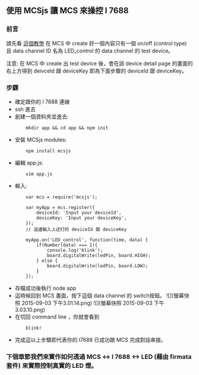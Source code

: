 ## 使用 MCSjs 讓 MCS 來操控 l 7688

### 前言

請先看 [這個教學](https://mcs.mediatek.com/resources/latest/tutorial/getting_started) 在 MCS 中 create 好一個內容只有一個 on/off (control type) 且 data channel ID 名為 LED_control 的 data channel 的 test device。

注意: 在 MCS 中 create 出 test device 後，會在該 device detail page 的畫面的右上方得到 deivceId 跟 deviceKey 即為下面步驟的 deviceId 跟 deviceKey。

### 步驟

* 確定跟你的 l 7688 連線
* ssh 進去
* 創建一個資料夾並進去:
    ``` 
        mkdir app && cd app && npm init
    ```
* 安裝 MCSjs modules:
    ``` 
        npm install mcsjs
    ```
* 編輯 app.js:
    ```
        vim app.js
    ```
* 輸入:
    ```
        var mcs = require('mcsjs');

        var myApp = mcs.register({
            deviceId: 'Input your deviceId',
            deviceKey: 'Input your deviceKey',
        });
        // 這邊輸入上述打的 deviceId 跟 deviceKey
        
        myApp.on('LED_control', function(time, data) {
            if(Number(data) === 1){                     
                console.log('blink');
                board.digitalWrite(ledPin, board.HIGH);
            } else {
                board.digitalWrite(ledPin, board.LOW);
            }
        }); 
    ```
* 存檔成功後執行 node app
* 這時候回到 MCS 畫面，按下這個 data channel 的 switch按鈕。 
    ![](螢幕快照 2015-09-03 下午3.01.14.png)
    ![](螢幕快照 2015-09-03 下午3.03.10.png)
* 在切回 command line ，你就會看到
    ```
        blink!
    ```
* 完成這以上步驟即代表你的 l7688 已成功跟 MCS 完成對話串接。

### 下個章節我們來實作如何透過 MCS <-> l 7688 <-> LED (藉由 firmata 套件) 來實際控制真實的 LED 燈。